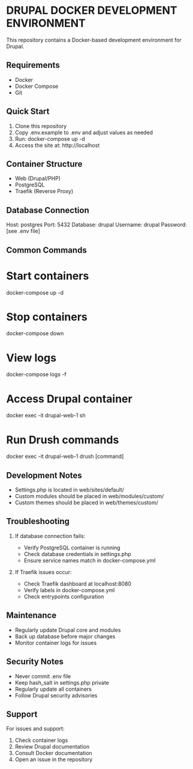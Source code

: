 DRUPAL DOCKER DEVELOPMENT ENVIRONMENT
===================================

This repository contains a Docker-based development environment for Drupal.

Requirements
-----------
- Docker
- Docker Compose
- Git

Quick Start
-----------
1. Clone this repository
2. Copy .env.example to .env and adjust values as needed
3. Run: docker-compose up -d
4. Access the site at: http://localhost

Container Structure
-----------------
- Web (Drupal/PHP)
- PostgreSQL
- Traefik (Reverse Proxy)

Database Connection
-----------------
Host: postgres
Port: 5432
Database: drupal
Username: drupal
Password: [see .env file]

Common Commands
-------------
# Start containers
docker-compose up -d

# Stop containers
docker-compose down

# View logs
docker-compose logs -f

# Access Drupal container
docker exec -it drupal-web-1 sh

# Run Drush commands
docker exec -it drupal-web-1 drush [command]

Development Notes
---------------
- Settings.php is located in web/sites/default/
- Custom modules should be placed in web/modules/custom/
- Custom themes should be placed in web/themes/custom/

Troubleshooting
--------------
1. If database connection fails:
   - Verify PostgreSQL container is running
   - Check database credentials in settings.php
   - Ensure service names match in docker-compose.yml

2. If Traefik issues occur:
   - Check Traefik dashboard at localhost:8080
   - Verify labels in docker-compose.yml
   - Check entrypoints configuration

Maintenance
----------
- Regularly update Drupal core and modules
- Back up database before major changes
- Monitor container logs for issues

Security Notes
-------------
- Never commit .env file
- Keep hash_salt in settings.php private
- Regularly update all containers
- Follow Drupal security advisories

Support
-------
For issues and support:
1. Check container logs
2. Review Drupal documentation
3. Consult Docker documentation
4. Open an issue in the repository
